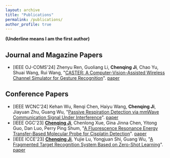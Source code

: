 ```yaml
---
layout: archive
title: "Publications"
permalink: /publications/
author_profile: true
---
```


<!-- {% if site.author.googlescholar %}
  <div class="wordwrap">You can also find my articles on <a href="{{site.author.googlescholar}}">my Google Scholar profile</a>.</div>
{% endif %} -->

<!-- {% include base_path %} -->

<!-- {% for post in site.publications reversed %}
  {% include archive-single.html %}
{% endfor %} -->

**(Underline means I am the first author)**

## Journal and Magazine Papers

- [IEEE OJ-COMS'24] Zhenyu Ren, Guoliang Li, **Chenqing Ji**, Chao Yu, Shuai Wang, Rui Wang, "[CASTER: A Computer-Vision-Assisted Wireless Channel Simulator for Gesture Recognition](https://ieeexplore.ieee.org/document/10525191)". [paper](../files/Ji-CASTER.pdf)


## Conference Papers

- [IEEE WCNC'24] Kehan Wu, Renqi Chen, Haiyu Wang, **Chenqing Ji**, Jiayuan Zhu, Guang Wu, "[Passive Respiration Detection via mmWave Communication Signal Under Interference](https://ieeexplore.ieee.org/document/10570770)". [paper](../files/Ji-Passive_Respiration_Detection.pdf)
- [IEEE OGC'23] <u>**Chenqing Ji**</u>, Chenlong Xue, Gina Jinna Chen, Yitong Guo, Dan Luo, Perry Ping Shum, "[A Fluorescence Resonance Energy Transfer-Based Molecular Probe for Cisplatin Detection](https://ieeexplore.ieee.org/document/10314627)". [paper](../files/Ji-Molecular_Probe_for_Cisplatin_Detection.pdf)
- [IEEE ICCE'23] <u>**Chenqing Ji**</u>, Yujie Lu, Yongjuan Shi, Guang Wu, "[A Fragmented Target Recognition System Based on Zero-Shot Learning](https://ieeexplore.ieee.org/document/10043466)". [paper](../files/Ji-Zero-Shot_Learning.pdf)
